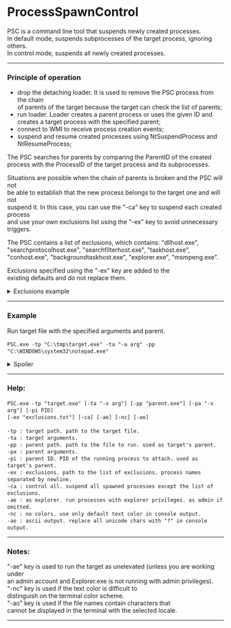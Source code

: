 # ProcessSpawnControl  
PSC is a command line tool that suspends newly created processes.  
In default mode, suspends subprocesses of the target process, ignoring others.  
In control mode, suspends all newly created processes.  

---  

### Principle of operation  

* drop the detaching loader. It is used to remove the PSC process from the chain  
of parents of the target because the target can check the list of parents;
* run loader. Loader creates a parent process or uses the given ID and  
creates a target process with the specified parent;
* connect to WMI to receive process creation events;
* suspend and resume created processes using NtSuspendProcess and NtResumeProcess;

The PSC searches for parents by comparing the ParentID of the created  
process with the ProcessID of the target process and its subprocesses.  

Situations are possible when the chain of parents is broken and the PSC will not  
be able to establish that the new process belongs to the target one and will not  
suspend it. In this case, you can use the "-ca" key to suspend each created process  
and use your own exclusions list using the "-ex" key to avoid unnecessary triggers.  

The PSC contains a list of exclusions, which contains: "dllhost.exe",  
"searchprotocolhost.exe", "searchfilterhost.exe", "taskhost.exe",  
"conhost.exe", "backgroundtaskhost.exe", "explorer.exe", "msmpeng.exe".  

Exclusions specified using the "-ex" key are added to the  
existing defaults and do not replace them.  

<details>
  <summary>Exclusions example</summary>
  ```
  PSC.exe -tp "path\to\target.exe" -ex "path\to\exclusions.txt"
  ```
  
  ![exclusions](https://github.com/xoreaxecx/ProcessSpawnControl/blob/main/_pics/exclusions.png)    
</details>

---  

### Example  
Run target file with the specified arguments and parent.
```
PSC.exe -tp "C:\tmp\target.exe" -ta "-a arg" -pp "C:\WINDOWS\system32\notepad.exe"
```
<details>
  <summary>Spoiler</summary>
  
  Parent process is running. Target process created and ready to run.
  ![created](https://github.com/xoreaxecx/ProcessSpawnControl/blob/main/_pics/created_console.png)  
  ![created](https://github.com/xoreaxecx/ProcessSpawnControl/blob/main/_pics/created_processes.png)  
  
  Target process is running and has created a subprocess.
  ![suspended](https://github.com/xoreaxecx/ProcessSpawnControl/blob/main/_pics/suspended.png)  
</details>

---  

### Help:  
```
PSC.exe -tp "target.exe" [-ta "-x arg"] [-pp "parent.exe"] [-pa "-x arg"] [-pi PID]
[-ex "exclusions.txt"] [-ca] [-ae] [-nc] [-ao]

-tp : target path. path to the target file.
-ta : target arguments.
-pp : parent path. path to the file to run. used as target's parent.
-pa : parent arguments.
-pi : parent ID. PID of the running process to attach. used as target's parent.
-ex : exclusions. path to the list of exclusions. process names separated by newline.
-ca : control all. suspend all spawned processes except the list of exclusions.
-ae : as explorer. run processes with explorer privileges. as admin if omitted.
-nc : no colors. use only default text color in console output.
-ao : ascii output. replace all unicode chars with "?" in console output.
```

---  

### Notes:
"-ae" key is used to run the target as unelevated (unless you are working under  
an admin account and Explorer.exe is not running with admin privileges).  
"-nc" key is used if the text color is difficult to  
distinguish on the terminal color scheme.  
"-ao" key is used if the file names contain characters that  
cannot be displayed in the terminal with the selected locale.  

---  
